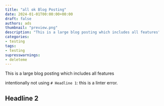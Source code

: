 ```yaml
---
title: "all ok Blog Posting"
date: 2024-01-01T00:00:00+00:00
draft: false
authors: ads
thumbnail: "preview.png"
description: "This is a large blog posting which includes all features"
categories:
- testing
tags:
- testing
supresswarnings:
- deleteme
---
```


This is a large blog posting which includes all features

<!--more-->

intentionally not using `# Headline 1`: this is a linter error.

## Headline 2
